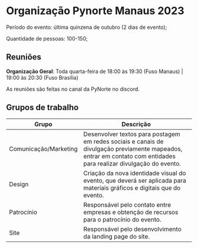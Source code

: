 # Organização Pynorte Manaus 2023 

Período do evento: última quinzena de outubro (2 dias de evento);

Quantidade de pessoas: 100-150;

## Reuniões

**Organização Geral**: Toda quarta-feira de 18:00 às 19:30 (Fuso Manaus) | 19:00 às 20:30 (Fuso Brasília)

As reuniões são feitas no canal da PyNorte no discord.

## Grupos de trabalho
| Grupo | Descrição | 
|---|---|
| Comunicação/Marketing | Desenvolver textos para postagem em redes sociais e canais de divulgação previamente mapeados, entrar em contato com entidades para realizar divulgação do evento. 
| Design | Criação da nova identidade visual do evento, que deverá ser aplicada para materiais gráficos e digitais que do evento.
| Patrocínio | Responsável pelo contato entre empresas e obtenção de recursos para o patrocínio do evento.
| Site | Responsável pelo desenvolvimento da landing page do site. 
